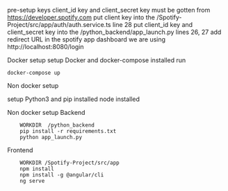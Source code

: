  pre-setup
     keys
            client_id key and client_secret key must be gotten from https://developer.spotify.com
            put client key into the /Spotify-Project/src/app/auth/auth.service.ts line 28
            put client_id key and client_secret key into the /python_backend/app_launch.py lines 26, 27
     add redirect URL in the spotify app dashboard we are using http://localhost:8080/login
      
Docker setup
setup
    Docker and docker-compose installed
run
    
    docker-compose up

Non docker setup

setup
    Python3 and pip installed
    node installed
    
   
Non docker setup
   Backend
    
        WORKDIR  /python_backend
        pip install -r requirements.txt
        python app_launch.py
        
   Frontend
   
        WORKDIR /Spotify-Project/src/app
        npm install
        npm install -g @angular/cli
        ng serve

